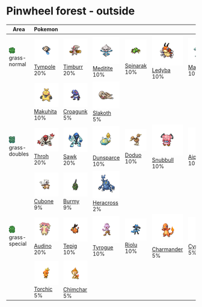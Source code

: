 # Pinwheel forest - outside

| Area                                                                       | Pokemon                                                                       | &nbsp;                                                                       | &nbsp;                                                                          | &nbsp;                                                                        | &nbsp;                                                                           | &nbsp;                                                                         |
| -------------------------------------------------------------------------- | ----------------------------------------------------------------------------- | ---------------------------------------------------------------------------- | ------------------------------------------------------------------------------- | ----------------------------------------------------------------------------- | -------------------------------------------------------------------------------- | ------------------------------------------------------------------------------ |
| ![grass-normal](../../img/items/grass-normal.png)<br/>grass-normal<br/>    | ![tympole](../../img/pokemon/535.png) <br/>[Tympole](/pokemon/535) <br/>20%   | ![timburr](../../img/pokemon/532.png) <br/>[Timburr](/pokemon/532) <br/>20%  | ![meditite](../../img/pokemon/307.png) <br/>[Meditite](/pokemon/307) <br/>10%   | ![spinarak](../../img/pokemon/167.png) <br/>[Spinarak](/pokemon/167) <br/>10% | ![ledyba](../../img/pokemon/165.png) <br/>[Ledyba](/pokemon/165) <br/>10%        | ![machop](../../img/pokemon/066.png) <br/>[Machop](/pokemon/066) <br/>10%      |
|                                                                            | ![makuhita](../../img/pokemon/296.png) <br/>[Makuhita](/pokemon/296) <br/>10% | ![croagunk](../../img/pokemon/453.png) <br/>[Croagunk](/pokemon/453) <br/>5% | ![slakoth](../../img/pokemon/287.png) <br/>[Slakoth](/pokemon/287) <br/>5%      |
| ![grass-doubles](../../img/items/grass-doubles.png)<br/>grass-doubles<br/> | ![throh](../../img/pokemon/538.png) <br/>[Throh](/pokemon/538) <br/>20%       | ![sawk](../../img/pokemon/539.png) <br/>[Sawk](/pokemon/539) <br/>20%        | ![dunsparce](../../img/pokemon/206.png) <br/>[Dunsparce](/pokemon/206) <br/>10% | ![doduo](../../img/pokemon/084.png) <br/>[Doduo](/pokemon/084) <br/>10%       | ![snubbull](../../img/pokemon/209.png) <br/>[Snubbull](/pokemon/209) <br/>10%    | ![aipom](../../img/pokemon/190.png) <br/>[Aipom](/pokemon/190) <br/>10%        |
|                                                                            | ![cubone](../../img/pokemon/104.png) <br/>[Cubone](/pokemon/104) <br/>9%      | ![burmy](../../img/pokemon/412.png) <br/>[Burmy](/pokemon/412) <br/>9%       | ![heracross](../../img/pokemon/214.png) <br/>[Heracross](/pokemon/214) <br/>2%  |
| ![grass-special](../../img/items/grass-special.png)<br/>grass-special<br/> | ![audino](../../img/pokemon/531.png) <br/>[Audino](/pokemon/531) <br/>20%     | ![tepig](../../img/pokemon/498.png) <br/>[Tepig](/pokemon/498) <br/>10%      | ![tyrogue](../../img/pokemon/236.png) <br/>[Tyrogue](/pokemon/236) <br/>10%     | ![riolu](../../img/pokemon/447.png) <br/>[Riolu](/pokemon/447) <br/>10%       | ![charmander](../../img/pokemon/004.png) <br/>[Charmander](/pokemon/004) <br/>5% | ![cyndaquil](../../img/pokemon/155.png) <br/>[Cyndaquil](/pokemon/155) <br/>5% |
|                                                                            | ![torchic](../../img/pokemon/255.png) <br/>[Torchic](/pokemon/255) <br/>5%    | ![chimchar](../../img/pokemon/390.png) <br/>[Chimchar](/pokemon/390) <br/>5% |